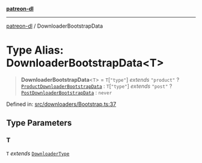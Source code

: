 [**patreon-dl**](../README.md)

***

[patreon-dl](../README.md) / DownloaderBootstrapData

# Type Alias: DownloaderBootstrapData\<T\>

> **DownloaderBootstrapData**\<`T`\> = `T`\[`"type"`\] *extends* `"product"` ? [`ProductDownloaderBootstrapData`](../interfaces/ProductDownloaderBootstrapData.md) : `T`\[`"type"`\] *extends* `"post"` ? [`PostDownloaderBootstrapData`](../interfaces/PostDownloaderBootstrapData.md) : `never`

Defined in: [src/downloaders/Bootstrap.ts:37](https://github.com/patrickkfkan/patreon-dl/blob/4dbe5b7f9bc86c654049194392d94f0aeefc44c0/src/downloaders/Bootstrap.ts#L37)

## Type Parameters

### T

`T` *extends* [`DownloaderType`](DownloaderType.md)
